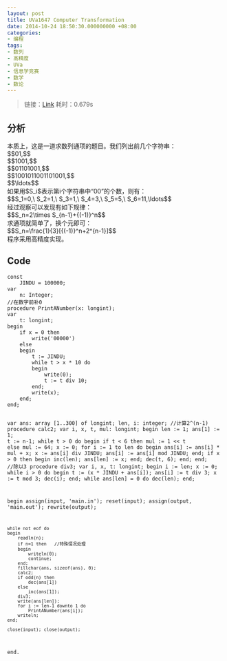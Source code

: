 ```yaml
---
layout: post
title: UVa1647 Computer Transformation
date: 2014-10-24 18:50:30.000000000 +08:00
categories:
- 编程
tags:
- 数列
- 高精度
- UVa
- 信息学竞赛
- 数学
- 数论
---
```

<blockquote>
<p>链接：<a href="http://uva.onlinejudge.org/index.php?option=com_onlinejudge&amp;Itemid=8&amp;category=825&amp;page=show_problem&amp;problem=4522">Link</a> 耗时：0.679s</p>
</blockquote>
<h2><strong>分析</strong></h2>
<p>本质上，这是一道求数列通项的题目。我们列出前几个字符串：<br />
$$01,$$<br />
$$1001,$$<br />
$$01101001,$$<br />
$$1001011001101001,$$<br />
$$\ldots$$<br />
如果用$S_i$表示第i个字符串中“00”的个数，则有：<br />
$$S_1=0,\ S_2=1,\ S_3=1,\ S_4=3,\ S_5=5,\ S_6=11,\ldots$$<br />
经过观察可以发现有如下规律：<br />
$$S_n=2\times S_{n-1}+{(-1)}^n$$<br />
求通项就简单了，换个元即可：<br />
$$S_n=\frac{1}{3}[{(-1)}^n+2^{n-1}]$$<br />
程序采用高精度实现。</p>
<h2><strong>Code</strong></h2>
<pre><code>const
    JINDU = 100000;
var
    n: Integer;
//在数字前补0
procedure PrintANumber(x: longint);
var
    t: longint;
begin
    if x = 0 then
        write('00000')
    else
    begin
        t := JINDU;
        while t &gt; x * 10 do 
        begin
            write(0);
            t := t div 10;
        end;
        write(x);
    end;
end;

var
    ans: array [1..300] of longint;
    len, i: integer;
//计算2^(n-1)
procedure calc2;
var
    i, x, t, mul: longint;
begin
    len := 1;
    ans[1] := 1;
    t := n-1;
    while t &gt; 0 do
    begin
        if t &lt; 6 then 
            mul := 1 &lt;&lt; t
        else 
            mul := 64;
        x := 0;
        for i := 1 to len do
        begin
            ans[i] := ans[i] * mul + x;
            x := ans[i] div JINDU;
            ans[i] := ans[i] mod JINDU;
        end;
        if x &gt; 0 then
        begin
            inc(len);
            ans[len] := x;
        end;
        dec(t, 6);
    end; 
end;
//除以3
procedure div3;
var
    i, x, t: longint;
begin
    i := len;
    x := 0;
    while i &gt; 0 do
    begin
        t := (x * JINDU + ans[i]);
        ans[i] := t div 3;
        x := t mod 3;
        dec(i);
    end;
    while ans[len] = 0 do dec(len);
end;

begin
    assign(input, 'main.in'); reset(input);
    assign(output, 'main.out'); rewrite(output);

    while not eof do
    begin
        readln(n);
        if n=1 then   //特殊情况处理
        begin
            writeln(0);
            continue;
        end;
        fillchar(ans, sizeof(ans), 0);
        calc2;
        if odd(n) then
            dec(ans[1])
        else
            inc(ans[1]);
        div3;
        write(ans[len]);
        for i := len-1 downto 1 do 
            PrintANumber(ans[i]);
        writeln;
    end;

    close(input); close(output);
end.
</code></pre>
